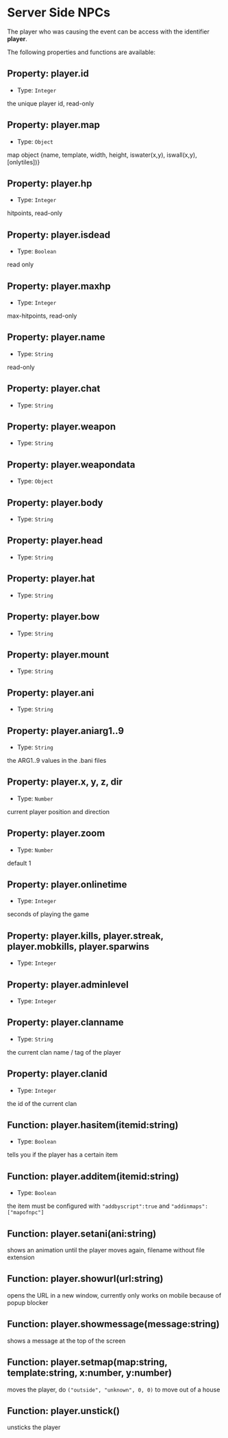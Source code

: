 # Server Side NPCs

The player who was causing the event can be access with the identifier **player**.


The following properties and functions are available:

## Property: player.id
- Type: `Integer`

the unique player id, read-only

## Property: player.map
- Type: `Object`

map object {name, template, width, height, iswater(x,y), iswall(x,y), [onlytiles])}

## Property: player.hp
- Type: `Integer`

hitpoints, read-only

## Property: player.isdead
- Type: `Boolean`

read only

## Property: player.maxhp
- Type: `Integer`

max-hitpoints, read-only

## Property: player.name
- Type: `String`

read-only

## Property: player.chat
- Type: `String`

## Property: player.weapon
- Type: `String`

## Property: player.weapondata
- Type: `Object`

## Property: player.body
- Type: `String`

## Property: player.head
- Type: `String`

## Property: player.hat
- Type: `String`

## Property: player.bow
- Type: `String`

## Property: player.mount
- Type: `String`

## Property: player.ani
- Type: `String`

## Property: player.aniarg1..9
- Type: `String`

the ARG1..9 values in the .bani files

## Property: player.x, y, z, dir
- Type: `Number`

current player position and direction

## Property: player.zoom
- Type: `Number`

default 1

## Property: player.onlinetime
- Type: `Integer`

seconds of playing the game

## Property: player.kills, player.streak, player.mobkills, player.sparwins
- Type: `Integer`

## Property: player.adminlevel
- Type: `Integer`

## Property: player.clanname
- Type: `String`

the current clan name / tag of the player

## Property: player.clanid
- Type: `Integer`

the id of the current clan

## Function: player.hasitem(itemid:string)
- Type: `Boolean`

tells you if the player has a certain item

## Function: player.additem(itemid:string)
- Type: `Boolean`

the item must be configured with `"addbyscript":true` and `"addinmaps":["mapofnpc"]`

## Function: player.setani(ani:string)
shows an animation until the player moves again, filename without file extension

## Function: player.showurl(url:string)
opens the URL in a new window, currently only works on mobile because of popup blocker

## Function: player.showmessage(message:string)
shows a message at the top of the screen

## Function: player.setmap(map:string, template:string, x:number, y:number)
moves the player, do `("outside", "unknown", 0, 0)` to move out of a house

## Function: player.unstick()
unsticks the player
